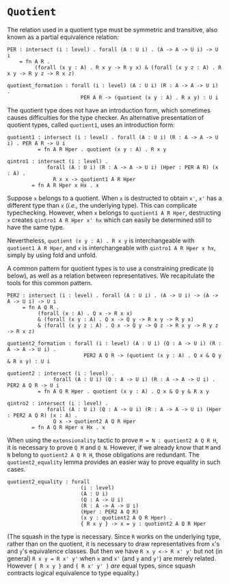 # `Quotient`

The relation used in a quotient type must be symmetric and transitive,
also known as a partial equivalence relation:

    PER : intersect (i : level) . forall (A : U i) . (A -> A -> U i) -> U i
        = fn A R .
             (forall (x y : A) . R x y -> R y x) & (forall (x y z : A) . R x y -> R y z -> R x z)

    quotient_formation : forall (i : level) (A : U i) (R : A -> A -> U i) .
                            PER A R -> (quotient (x y : A) . R x y) : U i

The quotient type does not have an introduction form, which sometimes
causes difficulties for the type checker.  An alternative presentation
of quotient types, called `quotient1`, uses an introduction form:

    quotient1 : intersect (i : level) . forall (A : U i) (R : A -> A -> U i) . PER A R -> U i
              = fn A R Hper . quotient (x y : A) . R x y

    qintro1 : intersect (i : level) .
                 forall (A : U i) (R : A -> A -> U i) (Hper : PER A R) (x : A) .
                   R x x -> quotient1 A R Hper
            = fn A R Hper x Hx . x

Suppose `x` belongs to a quotient. When `x` is destructed to obtain
`x'`, `x'` has a different type than `x` (*i.e.,* the underlying
type).  This can complicate typechecking.  However, when `x` belongs
to `quotient1 A R Hper`, destructing `x` creates 
`qintro1 A R Hper x' hx` which can easily be determined still to have
the same type.

Nevertheless, `quotient (x y : A) . R x y` is interchangeable with
`quotient1 A R Hper`, and `x` is interchangeable with 
`qintro1 A R Hper x hx`, simply by using fold and unfold.

A common pattern for quotient types is to use a constraining predicate
(`Q` below), as well as a relation between representatives.  We
recapitulate the tools for this common pattern.

    PER2 : intersect (i : level) . forall (A : U i) . (A -> U i) -> (A -> A -> U i) -> U i
         = fn A Q R .
              (forall (x : A) . Q x -> R x x)
              & (forall (x y : A) . Q x -> Q y -> R x y -> R y x)
              & (forall (x y z : A) . Q x -> Q y -> Q z -> R x y -> R y z -> R x z)

    quotient2_formation : forall (i : level) (A : U i) (Q : A -> U i) (R : A -> A -> U i) .
                             PER2 A Q R -> (quotient (x y : A) . Q x & Q y & R x y) : U i

    quotient2 : intersect (i : level) .
                   forall (A : U i) (Q : A -> U i) (R : A -> A -> U i) . PER2 A Q R -> U i
              = fn A Q R Hper . quotient (x y : A) . Q x & Q y & R x y

    qintro2 : intersect (i : level) .
                 forall (A : U i) (Q : A -> U i) (R : A -> A -> U i) (Hper : PER2 A Q R) (x : A) .
                   Q x -> quotient2 A Q R Hper
            = fn A Q R Hper x Hx . x

When using the `extensionality` tactic to prove 
`M = N : quotient2 A Q R H`, it is necessary to prove `Q M` and 
`Q N`.  However, if we already know that `M` and `N` belong to 
`quotient2 A Q R H`, those obligations are redundant.  The
`quotient2_equality` lemma provides an easier way to prove equality in
such cases.

    quotient2_equality : forall
                            (i : level)
                            (A : U i)
                            (Q : A -> U i)
                            (R : A -> A -> U i)
                            (Hper : PER2 A Q R)
                            (x y : quotient2 A Q R Hper) .
                            { R x y } -> x = y : quotient2 A Q R Hper

(The squash in the type is necessary.  Since `R` works on the
underlying type, rather than on the quotient, it is necessary to draw
representatives from `x`'s and `y`'s equivalence classes.  But then we
have `R x y <-> R x' y'` but not (in general) `R x y = R x' y'` when
`x` and `x'` (and `y` and `y'`) are merely related.  However 
`{ R x y }` and `{ R x' y' }` *are* equal types, since squash contracts
logical equivalence to type equality.)
